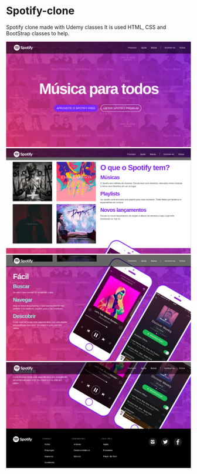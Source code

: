 # Spotify-clone
Spotify clone made with Udemy classes
It is used HTML, CSS and BootStrap classes to help.

![Page](img/1.png)
![Page](img/2.png)
![Page](img/3.png)
![Page](img/4.png)

